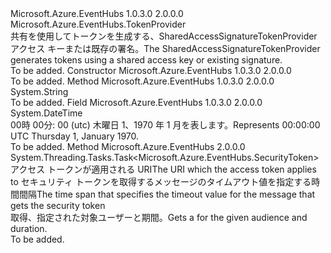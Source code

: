 <Type Name="SharedAccessSignatureTokenProvider" FullName="Microsoft.Azure.EventHubs.SharedAccessSignatureTokenProvider">
  <TypeSignature Language="C#" Value="public class SharedAccessSignatureTokenProvider : Microsoft.Azure.EventHubs.TokenProvider" />
  <TypeSignature Language="ILAsm" Value=".class public auto ansi beforefieldinit SharedAccessSignatureTokenProvider extends Microsoft.Azure.EventHubs.TokenProvider" />
  <TypeSignature Language="DocId" Value="T:Microsoft.Azure.EventHubs.SharedAccessSignatureTokenProvider" />
  <TypeSignature Language="VB.NET" Value="Public Class SharedAccessSignatureTokenProvider&#xA;Inherits TokenProvider" />
  <TypeSignature Language="F#" Value="type SharedAccessSignatureTokenProvider = class&#xA;    inherit TokenProvider" />
  <AssemblyInfo>
    <AssemblyName>Microsoft.Azure.EventHubs</AssemblyName>
    <AssemblyVersion>1.0.3.0</AssemblyVersion>
    <AssemblyVersion>2.0.0.0</AssemblyVersion>
  </AssemblyInfo>
  <Base>
    <BaseTypeName>Microsoft.Azure.EventHubs.TokenProvider</BaseTypeName>
  </Base>
  <Interfaces />
  <Docs>
    <summary>
            <span data-ttu-id="f9a25-101">共有を使用してトークンを生成する、SharedAccessSignatureTokenProvider アクセス キーまたは既存の署名。</span><span class="sxs-lookup"><span data-stu-id="f9a25-101">The SharedAccessSignatureTokenProvider generates tokens using a shared access key or existing signature.</span></span>
            </summary>
    <remarks>To be added.</remarks>
  </Docs>
  <Members>
    <Member MemberName=".ctor">
      <MemberSignature Language="C#" Value="protected SharedAccessSignatureTokenProvider (string keyName, string sharedAccessKey, Func&lt;string,byte[]&gt; customKeyEncoder, TimeSpan tokenTimeToLive, Microsoft.Azure.EventHubs.TokenScope tokenScope);" />
      <MemberSignature Language="ILAsm" Value=".method familyhidebysig specialname rtspecialname instance void .ctor(string keyName, string sharedAccessKey, class System.Func`2&lt;string, unsigned int8[]&gt; customKeyEncoder, valuetype System.TimeSpan tokenTimeToLive, valuetype Microsoft.Azure.EventHubs.TokenScope tokenScope) cil managed" />
      <MemberSignature Language="DocId" Value="M:Microsoft.Azure.EventHubs.SharedAccessSignatureTokenProvider.#ctor(System.String,System.String,System.Func{System.String,System.Byte[]},System.TimeSpan,Microsoft.Azure.EventHubs.TokenScope)" />
      <MemberSignature Language="F#" Value="new Microsoft.Azure.EventHubs.SharedAccessSignatureTokenProvider : string * string * Func&lt;string, byte[]&gt; * TimeSpan * Microsoft.Azure.EventHubs.TokenScope -&gt; Microsoft.Azure.EventHubs.SharedAccessSignatureTokenProvider" Usage="new Microsoft.Azure.EventHubs.SharedAccessSignatureTokenProvider (keyName, sharedAccessKey, customKeyEncoder, tokenTimeToLive, tokenScope)" />
      <MemberType>Constructor</MemberType>
      <AssemblyInfo>
        <AssemblyName>Microsoft.Azure.EventHubs</AssemblyName>
        <AssemblyVersion>1.0.3.0</AssemblyVersion>
        <AssemblyVersion>2.0.0.0</AssemblyVersion>
      </AssemblyInfo>
      <Parameters>
        <Parameter Name="keyName" Type="System.String" />
        <Parameter Name="sharedAccessKey" Type="System.String" />
        <Parameter Name="customKeyEncoder" Type="System.Func&lt;System.String,System.Byte[]&gt;" />
        <Parameter Name="tokenTimeToLive" Type="System.TimeSpan" />
        <Parameter Name="tokenScope" Type="Microsoft.Azure.EventHubs.TokenScope" />
      </Parameters>
      <Docs>
        <param name="keyName"></param>
        <param name="sharedAccessKey"></param>
        <param name="customKeyEncoder"></param>
        <param name="tokenTimeToLive"></param>
        <param name="tokenScope"></param>
        <summary />
        <remarks>To be added.</remarks>
      </Docs>
    </Member>
    <Member MemberName="BuildSignature">
      <MemberSignature Language="C#" Value="protected virtual string BuildSignature (string targetUri);" />
      <MemberSignature Language="ILAsm" Value=".method familyhidebysig newslot virtual instance string BuildSignature(string targetUri) cil managed" />
      <MemberSignature Language="DocId" Value="M:Microsoft.Azure.EventHubs.SharedAccessSignatureTokenProvider.BuildSignature(System.String)" />
      <MemberSignature Language="VB.NET" Value="Protected Overridable Function BuildSignature (targetUri As String) As String" />
      <MemberSignature Language="F#" Value="abstract member BuildSignature : string -&gt; string&#xA;override this.BuildSignature : string -&gt; string" Usage="sharedAccessSignatureTokenProvider.BuildSignature targetUri" />
      <MemberType>Method</MemberType>
      <AssemblyInfo>
        <AssemblyName>Microsoft.Azure.EventHubs</AssemblyName>
        <AssemblyVersion>1.0.3.0</AssemblyVersion>
        <AssemblyVersion>2.0.0.0</AssemblyVersion>
      </AssemblyInfo>
      <ReturnValue>
        <ReturnType>System.String</ReturnType>
      </ReturnValue>
      <Parameters>
        <Parameter Name="targetUri" Type="System.String" />
      </Parameters>
      <Docs>
        <param name="targetUri"></param>
        <summary />
        <returns />
        <remarks>To be added.</remarks>
      </Docs>
    </Member>
    <Member MemberName="EpochTime">
      <MemberSignature Language="C#" Value="public static readonly DateTime EpochTime;" />
      <MemberSignature Language="ILAsm" Value=".field public static initonly valuetype System.DateTime EpochTime" />
      <MemberSignature Language="DocId" Value="F:Microsoft.Azure.EventHubs.SharedAccessSignatureTokenProvider.EpochTime" />
      <MemberSignature Language="VB.NET" Value="Public Shared ReadOnly EpochTime As DateTime " />
      <MemberSignature Language="F#" Value=" staticval mutable EpochTime : DateTime" Usage="Microsoft.Azure.EventHubs.SharedAccessSignatureTokenProvider.EpochTime" />
      <MemberType>Field</MemberType>
      <AssemblyInfo>
        <AssemblyName>Microsoft.Azure.EventHubs</AssemblyName>
        <AssemblyVersion>1.0.3.0</AssemblyVersion>
        <AssemblyVersion>2.0.0.0</AssemblyVersion>
      </AssemblyInfo>
      <ReturnValue>
        <ReturnType>System.DateTime</ReturnType>
      </ReturnValue>
      <Docs>
        <summary>
            <span data-ttu-id="f9a25-102">00時 00分: 00 (utc) 木曜日 1、1970 年 1 月を表します。</span><span class="sxs-lookup"><span data-stu-id="f9a25-102">Represents 00:00:00 UTC Thursday 1, January 1970.</span></span>
            </summary>
        <remarks>To be added.</remarks>
      </Docs>
    </Member>
    <Member MemberName="GetTokenAsync">
      <MemberSignature Language="C#" Value="public override System.Threading.Tasks.Task&lt;Microsoft.Azure.EventHubs.SecurityToken&gt; GetTokenAsync (string appliesTo, TimeSpan timeout);" />
      <MemberSignature Language="ILAsm" Value=".method public hidebysig virtual instance class System.Threading.Tasks.Task`1&lt;class Microsoft.Azure.EventHubs.SecurityToken&gt; GetTokenAsync(string appliesTo, valuetype System.TimeSpan timeout) cil managed" />
      <MemberSignature Language="DocId" Value="M:Microsoft.Azure.EventHubs.SharedAccessSignatureTokenProvider.GetTokenAsync(System.String,System.TimeSpan)" />
      <MemberSignature Language="VB.NET" Value="Public Overrides Function GetTokenAsync (appliesTo As String, timeout As TimeSpan) As Task(Of SecurityToken)" />
      <MemberSignature Language="F#" Value="override this.GetTokenAsync : string * TimeSpan -&gt; System.Threading.Tasks.Task&lt;Microsoft.Azure.EventHubs.SecurityToken&gt;" Usage="sharedAccessSignatureTokenProvider.GetTokenAsync (appliesTo, timeout)" />
      <MemberType>Method</MemberType>
      <AssemblyInfo>
        <AssemblyName>Microsoft.Azure.EventHubs</AssemblyName>
        <AssemblyVersion>2.0.0.0</AssemblyVersion>
      </AssemblyInfo>
      <ReturnValue>
        <ReturnType>System.Threading.Tasks.Task&lt;Microsoft.Azure.EventHubs.SecurityToken&gt;</ReturnType>
      </ReturnValue>
      <Parameters>
        <Parameter Name="appliesTo" Type="System.String" />
        <Parameter Name="timeout" Type="System.TimeSpan" />
      </Parameters>
      <Docs>
        <param name="appliesTo"><span data-ttu-id="f9a25-103">アクセス トークンが適用される URI</span><span class="sxs-lookup"><span data-stu-id="f9a25-103">The URI which the access token applies to</span></span></param>
        <param name="timeout"><span data-ttu-id="f9a25-104">セキュリティ トークンを取得するメッセージのタイムアウト値を指定する時間間隔</span><span class="sxs-lookup"><span data-stu-id="f9a25-104">The time span that specifies the timeout value for the message that gets the security token</span></span></param>
        <summary>
            <span data-ttu-id="f9a25-105">取得、<see cref="T:Microsoft.Azure.EventHubs.SecurityToken" />指定された対象ユーザーと期間。</span><span class="sxs-lookup"><span data-stu-id="f9a25-105">Gets a <see cref="T:Microsoft.Azure.EventHubs.SecurityToken" /> for the given audience and duration.</span></span>
            </summary>
        <returns>
          <see cref="T:Microsoft.Azure.EventHubs.SecurityToken" />
        </returns>
        <remarks>To be added.</remarks>
      </Docs>
    </Member>
  </Members>
</Type>